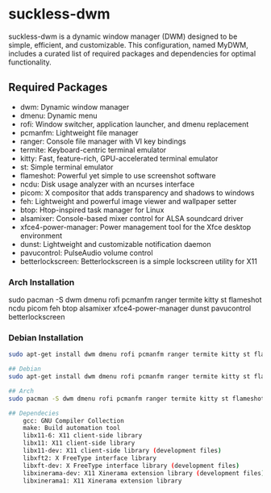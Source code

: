 # suckless-dwm
suckless-dwm is a dynamic window manager (DWM) designed to be simple, efficient, and customizable. This configuration, named MyDWM, includes a curated list of required packages and dependencies for optimal functionality.

## Required Packages
- dwm: Dynamic window manager
- dmenu: Dynamic menu
- rofi: Window switcher, application launcher, and dmenu replacement
- pcmanfm: Lightweight file manager
- ranger: Console file manager with VI key bindings
- termite: Keyboard-centric terminal emulator
- kitty: Fast, feature-rich, GPU-accelerated terminal emulator
- st: Simple terminal emulator
- flameshot: Powerful yet simple to use screenshot software
- ncdu: Disk usage analyzer with an ncurses interface
- picom: X compositor that adds transparency and shadows to windows
- feh: Lightweight and powerful image viewer and wallpaper setter
- btop: Htop-inspired task manager for Linux
- alsamixer: Console-based mixer control for ALSA soundcard driver
- xfce4-power-manager: Power management tool for the Xfce desktop environment
- dunst: Lightweight and customizable notification daemon
- pavucontrol: PulseAudio volume control
- betterlockscreen: Betterlockscreen is a simple lockscreen utility for X11

### Arch Installation
sudo pacman -S dwm dmenu rofi pcmanfm ranger termite kitty st flameshot ncdu picom feh btop alsamixer xfce4-power-manager dunst pavucontrol betterlockscreen

### Debian Installation
```bash
sudo apt-get install dwm dmenu rofi pcmanfm ranger termite kitty st flameshot ncdu picom feh btop alsamixer xfce4-power-manager dunst pavucontrol betterlockscreen

## Debian
sudo apt-get install dwm dmenu rofi pcmanfm ranger termite kitty st flameshot ncdu picom feh btop alsamixer xfce4-power-manager dunst pavucontrol betterlockscreen

## Arch
sudo pacman -S dwm dmenu rofi pcmanfm ranger termite kitty st flameshot ncdu picom feh btop alsamixer xfce4-power-manager dunst pavucontrol betterlockscreen

## Dependecies 
    gcc: GNU Compiler Collection
    make: Build automation tool
    libx11-6: X11 client-side library
    libx11: X11 client-side library
    libx11-dev: X11 client-side library (development files)
    libxft2: X FreeType interface library
    libxft-dev: X FreeType interface library (development files)
    libxinerama-dev: X11 Xinerama extension library (development files)
    libxinerama1: X11 Xinerama extension library
